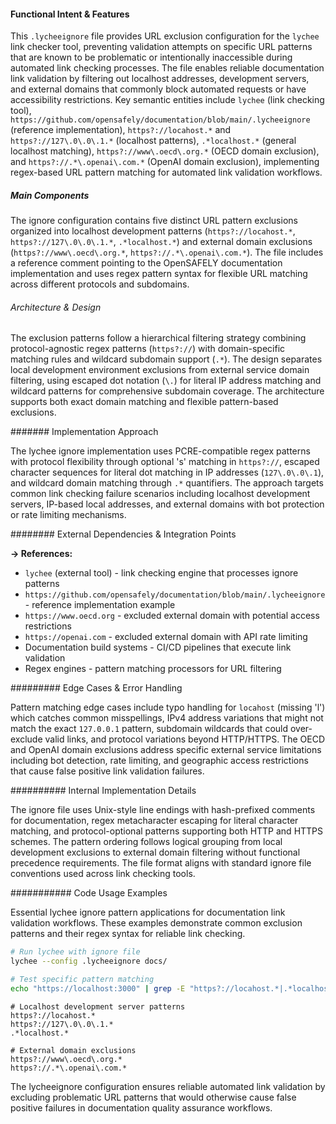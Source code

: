 <!-- CACHE_METADATA_START -->
<!-- Source File: {PROJECT_ROOT}/.knowledge/git-clones/strands_docs/.lycheeignore -->
<!-- Cached On: 2025-07-09T01:55:09.388718 -->
<!-- Source Modified: 2025-06-30T17:19:22.664174 -->
<!-- Cache Version: 1.0 -->
<!-- CACHE_METADATA_END -->

#### Functional Intent & Features

This `.lycheeignore` file provides URL exclusion configuration for the `lychee` link checker tool, preventing validation attempts on specific URL patterns that are known to be problematic or intentionally inaccessible during automated link checking processes. The file enables reliable documentation link validation by filtering out localhost addresses, development servers, and external domains that commonly block automated requests or have accessibility restrictions. Key semantic entities include `lychee` (link checking tool), `https://github.com/opensafely/documentation/blob/main/.lycheeignore` (reference implementation), `https?://locahost.*` and `https?://127\.0\.0\.1.*` (localhost patterns), `.*localhost.*` (general localhost matching), `https?://www\.oecd\.org.*` (OECD domain exclusion), and `https?://.*\.openai\.com.*` (OpenAI domain exclusion), implementing regex-based URL pattern matching for automated link validation workflows.

##### Main Components

The ignore configuration contains five distinct URL pattern exclusions organized into localhost development patterns (`https?://locahost.*`, `https?://127\.0\.0\.1.*`, `.*localhost.*`) and external domain exclusions (`https?://www\.oecd\.org.*`, `https?://.*\.openai\.com.*`). The file includes a reference comment pointing to the OpenSAFELY documentation implementation and uses regex pattern syntax for flexible URL matching across different protocols and subdomains.

###### Architecture & Design

The exclusion patterns follow a hierarchical filtering strategy combining protocol-agnostic regex patterns (`https?://`) with domain-specific matching rules and wildcard subdomain support (`.*`). The design separates local development environment exclusions from external service domain filtering, using escaped dot notation (`\.`) for literal IP address matching and wildcard patterns for comprehensive subdomain coverage. The architecture supports both exact domain matching and flexible pattern-based exclusions.

####### Implementation Approach

The lychee ignore implementation uses PCRE-compatible regex patterns with protocol flexibility through optional 's' matching in `https?://`, escaped character sequences for literal dot matching in IP addresses (`127\.0\.0\.1`), and wildcard domain matching through `.*` quantifiers. The approach targets common link checking failure scenarios including localhost development servers, IP-based local addresses, and external domains with bot protection or rate limiting mechanisms.

######## External Dependencies & Integration Points

**→ References:**
- `lychee` (external tool) - link checking engine that processes ignore patterns
- `https://github.com/opensafely/documentation/blob/main/.lycheeignore` - reference implementation example
- `https://www.oecd.org` - excluded external domain with potential access restrictions
- `https://openai.com` - excluded external domain with API rate limiting
- Documentation build systems - CI/CD pipelines that execute link validation
- Regex engines - pattern matching processors for URL filtering

######### Edge Cases & Error Handling

Pattern matching edge cases include typo handling for `locahost` (missing 'l') which catches common misspellings, IPv4 address variations that might not match the exact `127.0.0.1` pattern, subdomain wildcards that could over-exclude valid links, and protocol variations beyond HTTP/HTTPS. The OECD and OpenAI domain exclusions address specific external service limitations including bot detection, rate limiting, and geographic access restrictions that cause false positive link validation failures.

########## Internal Implementation Details

The ignore file uses Unix-style line endings with hash-prefixed comments for documentation, regex metacharacter escaping for literal character matching, and protocol-optional patterns supporting both HTTP and HTTPS schemes. The pattern ordering follows logical grouping from local development exclusions to external domain filtering without functional precedence requirements. The file format aligns with standard ignore file conventions used across link checking tools.

########### Code Usage Examples

Essential lychee ignore pattern applications for documentation link validation workflows. These examples demonstrate common exclusion patterns and their regex syntax for reliable link checking.

```bash
# Run lychee with ignore file
lychee --config .lycheeignore docs/

# Test specific pattern matching
echo "https://localhost:3000" | grep -E "https?://locahost.*|.*localhost.*"
```

```regex
# Localhost development server patterns
https?://locahost.*
https?://127\.0\.0\.1.*
.*localhost.*

# External domain exclusions
https?://www\.oecd\.org.*
https?://.*\.openai\.com.*
```

The lycheeignore configuration ensures reliable automated link validation by excluding problematic URL patterns that would otherwise cause false positive failures in documentation quality assurance workflows.